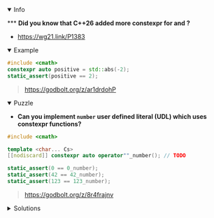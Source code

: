 <details open><summary>Info</summary><p>

*** **Did you know that C++26 added more constexpr for <cmath> and <complex>?**

  * https://wg21.link/P1383

</p></details><details open><summary>Example</summary><p>

```cpp
#include <cmath>
constexpr auto positive = std::abs(-2);
static_assert(positive == 2);
```

> https://godbolt.org/z/ar1drdohP

</p></details><details open><summary>Puzzle</summary><p>

* **Can you implement `number` user defined literal (UDL) which uses constexpr <cmath> functions?**

```cpp
#include <cmath>

template <char... Cs>
[[nodiscard]] constexpr auto operator""_number(); // TODO

static_assert(0 == 0_number);
static_assert(42 == 42_number);
static_assert(123 == 123_number);
```

> https://godbolt.org/z/8r4frajnv

</p></details>

</p></details><details><summary>Solutions</summary><p>
> https://godbolt.org/z/7vs1d51no
</p></details>
